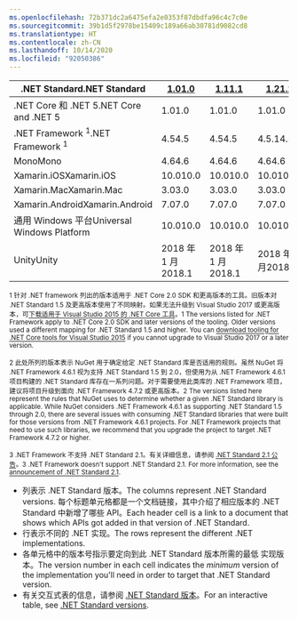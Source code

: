 ```yaml
---
ms.openlocfilehash: 72b371dc2a6475efa2e0353f87dbdfa96c4c7c0e
ms.sourcegitcommit: 39b1d5f2978be15409c189a66ab30781d9082cd8
ms.translationtype: HT
ms.contentlocale: zh-CN
ms.lasthandoff: 10/14/2020
ms.locfileid: "92050386"
---
```

| <span data-ttu-id="a90b8-101">.NET Standard</span><span class="sxs-lookup"><span data-stu-id="a90b8-101">.NET Standard</span></span>              | <span data-ttu-id="a90b8-102">[1.0]</span><span class="sxs-lookup"><span data-stu-id="a90b8-102">[1.0]</span></span>  | <span data-ttu-id="a90b8-103">[1.1]</span><span class="sxs-lookup"><span data-stu-id="a90b8-103">[1.1]</span></span>  | <span data-ttu-id="a90b8-104">[1.2]</span><span class="sxs-lookup"><span data-stu-id="a90b8-104">[1.2]</span></span> | <span data-ttu-id="a90b8-105">[1.3]</span><span class="sxs-lookup"><span data-stu-id="a90b8-105">[1.3]</span></span> | <span data-ttu-id="a90b8-106">[1.4]</span><span class="sxs-lookup"><span data-stu-id="a90b8-106">[1.4]</span></span> | <span data-ttu-id="a90b8-107">[1.5]</span><span class="sxs-lookup"><span data-stu-id="a90b8-107">[1.5]</span></span>              | <span data-ttu-id="a90b8-108">[1.6]</span><span class="sxs-lookup"><span data-stu-id="a90b8-108">[1.6]</span></span>              | <span data-ttu-id="a90b8-109">[2.0]</span><span class="sxs-lookup"><span data-stu-id="a90b8-109">[2.0]</span></span>               | <span data-ttu-id="a90b8-110">[2.1]</span><span class="sxs-lookup"><span data-stu-id="a90b8-110">[2.1]</span></span> |
|----------------------------|--------|--------|-------|-------|-------|--------------------|--------------------|---------------------|---------------------
| <span data-ttu-id="a90b8-111">.NET Core 和 .NET 5</span><span class="sxs-lookup"><span data-stu-id="a90b8-111">.NET Core and .NET 5</span></span>       | <span data-ttu-id="a90b8-112">1.0</span><span class="sxs-lookup"><span data-stu-id="a90b8-112">1.0</span></span>    | <span data-ttu-id="a90b8-113">1.0</span><span class="sxs-lookup"><span data-stu-id="a90b8-113">1.0</span></span>    | <span data-ttu-id="a90b8-114">1.0</span><span class="sxs-lookup"><span data-stu-id="a90b8-114">1.0</span></span>   | <span data-ttu-id="a90b8-115">1.0</span><span class="sxs-lookup"><span data-stu-id="a90b8-115">1.0</span></span>   | <span data-ttu-id="a90b8-116">1.0</span><span class="sxs-lookup"><span data-stu-id="a90b8-116">1.0</span></span>   | <span data-ttu-id="a90b8-117">1.0</span><span class="sxs-lookup"><span data-stu-id="a90b8-117">1.0</span></span>                | <span data-ttu-id="a90b8-118">1.0</span><span class="sxs-lookup"><span data-stu-id="a90b8-118">1.0</span></span>                | <span data-ttu-id="a90b8-119">2.0</span><span class="sxs-lookup"><span data-stu-id="a90b8-119">2.0</span></span>                 | <span data-ttu-id="a90b8-120">3.0</span><span class="sxs-lookup"><span data-stu-id="a90b8-120">3.0</span></span> |
| <span data-ttu-id="a90b8-121">.NET Framework <sup>1</sup></span><span class="sxs-lookup"><span data-stu-id="a90b8-121">.NET Framework <sup>1</sup></span></span>| <span data-ttu-id="a90b8-122">4.5</span><span class="sxs-lookup"><span data-stu-id="a90b8-122">4.5</span></span>    | <span data-ttu-id="a90b8-123">4.5</span><span class="sxs-lookup"><span data-stu-id="a90b8-123">4.5</span></span>    | <span data-ttu-id="a90b8-124">4.5.1</span><span class="sxs-lookup"><span data-stu-id="a90b8-124">4.5.1</span></span> | <span data-ttu-id="a90b8-125">4.6</span><span class="sxs-lookup"><span data-stu-id="a90b8-125">4.6</span></span>   | <span data-ttu-id="a90b8-126">4.6.1</span><span class="sxs-lookup"><span data-stu-id="a90b8-126">4.6.1</span></span> | <span data-ttu-id="a90b8-127">4.6.1 <sup>2</sup></span><span class="sxs-lookup"><span data-stu-id="a90b8-127">4.6.1 <sup>2</sup></span></span> | <span data-ttu-id="a90b8-128">4.6.1 <sup>2</sup></span><span class="sxs-lookup"><span data-stu-id="a90b8-128">4.6.1 <sup>2</sup></span></span> | <span data-ttu-id="a90b8-129">4.6.1 <sup>2</sup></span><span class="sxs-lookup"><span data-stu-id="a90b8-129">4.6.1 <sup>2</sup></span></span>  | <span data-ttu-id="a90b8-130">N/A<sup>3</sup></span><span class="sxs-lookup"><span data-stu-id="a90b8-130">N/A<sup>3</sup></span></span> |
| <span data-ttu-id="a90b8-131">Mono</span><span class="sxs-lookup"><span data-stu-id="a90b8-131">Mono</span></span>                       | <span data-ttu-id="a90b8-132">4.6</span><span class="sxs-lookup"><span data-stu-id="a90b8-132">4.6</span></span>    | <span data-ttu-id="a90b8-133">4.6</span><span class="sxs-lookup"><span data-stu-id="a90b8-133">4.6</span></span>    | <span data-ttu-id="a90b8-134">4.6</span><span class="sxs-lookup"><span data-stu-id="a90b8-134">4.6</span></span>   | <span data-ttu-id="a90b8-135">4.6</span><span class="sxs-lookup"><span data-stu-id="a90b8-135">4.6</span></span>   | <span data-ttu-id="a90b8-136">4.6</span><span class="sxs-lookup"><span data-stu-id="a90b8-136">4.6</span></span>   | <span data-ttu-id="a90b8-137">4.6</span><span class="sxs-lookup"><span data-stu-id="a90b8-137">4.6</span></span>                | <span data-ttu-id="a90b8-138">4.6</span><span class="sxs-lookup"><span data-stu-id="a90b8-138">4.6</span></span>                | <span data-ttu-id="a90b8-139">5.4</span><span class="sxs-lookup"><span data-stu-id="a90b8-139">5.4</span></span>                 | <span data-ttu-id="a90b8-140">6.4</span><span class="sxs-lookup"><span data-stu-id="a90b8-140">6.4</span></span> |
| <span data-ttu-id="a90b8-141">Xamarin.iOS</span><span class="sxs-lookup"><span data-stu-id="a90b8-141">Xamarin.iOS</span></span>                | <span data-ttu-id="a90b8-142">10.0</span><span class="sxs-lookup"><span data-stu-id="a90b8-142">10.0</span></span>   | <span data-ttu-id="a90b8-143">10.0</span><span class="sxs-lookup"><span data-stu-id="a90b8-143">10.0</span></span>   | <span data-ttu-id="a90b8-144">10.0</span><span class="sxs-lookup"><span data-stu-id="a90b8-144">10.0</span></span>  | <span data-ttu-id="a90b8-145">10.0</span><span class="sxs-lookup"><span data-stu-id="a90b8-145">10.0</span></span>  | <span data-ttu-id="a90b8-146">10.0</span><span class="sxs-lookup"><span data-stu-id="a90b8-146">10.0</span></span>  | <span data-ttu-id="a90b8-147">10.0</span><span class="sxs-lookup"><span data-stu-id="a90b8-147">10.0</span></span>               | <span data-ttu-id="a90b8-148">10.0</span><span class="sxs-lookup"><span data-stu-id="a90b8-148">10.0</span></span>               | <span data-ttu-id="a90b8-149">10.14</span><span class="sxs-lookup"><span data-stu-id="a90b8-149">10.14</span></span>               | <span data-ttu-id="a90b8-150">12.16</span><span class="sxs-lookup"><span data-stu-id="a90b8-150">12.16</span></span> |
| <span data-ttu-id="a90b8-151">Xamarin.Mac</span><span class="sxs-lookup"><span data-stu-id="a90b8-151">Xamarin.Mac</span></span>                | <span data-ttu-id="a90b8-152">3.0</span><span class="sxs-lookup"><span data-stu-id="a90b8-152">3.0</span></span>    | <span data-ttu-id="a90b8-153">3.0</span><span class="sxs-lookup"><span data-stu-id="a90b8-153">3.0</span></span>    | <span data-ttu-id="a90b8-154">3.0</span><span class="sxs-lookup"><span data-stu-id="a90b8-154">3.0</span></span>   | <span data-ttu-id="a90b8-155">3.0</span><span class="sxs-lookup"><span data-stu-id="a90b8-155">3.0</span></span>   | <span data-ttu-id="a90b8-156">3.0</span><span class="sxs-lookup"><span data-stu-id="a90b8-156">3.0</span></span>   | <span data-ttu-id="a90b8-157">3.0</span><span class="sxs-lookup"><span data-stu-id="a90b8-157">3.0</span></span>                | <span data-ttu-id="a90b8-158">3.0</span><span class="sxs-lookup"><span data-stu-id="a90b8-158">3.0</span></span>                | <span data-ttu-id="a90b8-159">3.8</span><span class="sxs-lookup"><span data-stu-id="a90b8-159">3.8</span></span>                 | <span data-ttu-id="a90b8-160">5.16</span><span class="sxs-lookup"><span data-stu-id="a90b8-160">5.16</span></span> |
| <span data-ttu-id="a90b8-161">Xamarin.Android</span><span class="sxs-lookup"><span data-stu-id="a90b8-161">Xamarin.Android</span></span>            | <span data-ttu-id="a90b8-162">7.0</span><span class="sxs-lookup"><span data-stu-id="a90b8-162">7.0</span></span>    | <span data-ttu-id="a90b8-163">7.0</span><span class="sxs-lookup"><span data-stu-id="a90b8-163">7.0</span></span>    | <span data-ttu-id="a90b8-164">7.0</span><span class="sxs-lookup"><span data-stu-id="a90b8-164">7.0</span></span>   | <span data-ttu-id="a90b8-165">7.0</span><span class="sxs-lookup"><span data-stu-id="a90b8-165">7.0</span></span>   | <span data-ttu-id="a90b8-166">7.0</span><span class="sxs-lookup"><span data-stu-id="a90b8-166">7.0</span></span>   | <span data-ttu-id="a90b8-167">7.0</span><span class="sxs-lookup"><span data-stu-id="a90b8-167">7.0</span></span>                | <span data-ttu-id="a90b8-168">7.0</span><span class="sxs-lookup"><span data-stu-id="a90b8-168">7.0</span></span>                | <span data-ttu-id="a90b8-169">8.0</span><span class="sxs-lookup"><span data-stu-id="a90b8-169">8.0</span></span>                 | <span data-ttu-id="a90b8-170">10.0</span><span class="sxs-lookup"><span data-stu-id="a90b8-170">10.0</span></span> |
| <span data-ttu-id="a90b8-171">通用 Windows 平台</span><span class="sxs-lookup"><span data-stu-id="a90b8-171">Universal Windows Platform</span></span> | <span data-ttu-id="a90b8-172">10.0</span><span class="sxs-lookup"><span data-stu-id="a90b8-172">10.0</span></span>   | <span data-ttu-id="a90b8-173">10.0</span><span class="sxs-lookup"><span data-stu-id="a90b8-173">10.0</span></span>   | <span data-ttu-id="a90b8-174">10.0</span><span class="sxs-lookup"><span data-stu-id="a90b8-174">10.0</span></span>  | <span data-ttu-id="a90b8-175">10.0</span><span class="sxs-lookup"><span data-stu-id="a90b8-175">10.0</span></span>  | <span data-ttu-id="a90b8-176">10.0</span><span class="sxs-lookup"><span data-stu-id="a90b8-176">10.0</span></span>  | <span data-ttu-id="a90b8-177">10.0.16299</span><span class="sxs-lookup"><span data-stu-id="a90b8-177">10.0.16299</span></span>         | <span data-ttu-id="a90b8-178">10.0.16299</span><span class="sxs-lookup"><span data-stu-id="a90b8-178">10.0.16299</span></span>         | <span data-ttu-id="a90b8-179">10.0.16299</span><span class="sxs-lookup"><span data-stu-id="a90b8-179">10.0.16299</span></span>          | <span data-ttu-id="a90b8-180">待定</span><span class="sxs-lookup"><span data-stu-id="a90b8-180">TBD</span></span> |
| <span data-ttu-id="a90b8-181">Unity</span><span class="sxs-lookup"><span data-stu-id="a90b8-181">Unity</span></span>                      | <span data-ttu-id="a90b8-182">2018 年 1 月</span><span class="sxs-lookup"><span data-stu-id="a90b8-182">2018.1</span></span> | <span data-ttu-id="a90b8-183">2018 年 1 月</span><span class="sxs-lookup"><span data-stu-id="a90b8-183">2018.1</span></span> | <span data-ttu-id="a90b8-184">2018 年 1 月</span><span class="sxs-lookup"><span data-stu-id="a90b8-184">2018.1</span></span>| <span data-ttu-id="a90b8-185">2018 年 1 月</span><span class="sxs-lookup"><span data-stu-id="a90b8-185">2018.1</span></span>| <span data-ttu-id="a90b8-186">2018 年 1 月</span><span class="sxs-lookup"><span data-stu-id="a90b8-186">2018.1</span></span>| <span data-ttu-id="a90b8-187">2018 年 1 月</span><span class="sxs-lookup"><span data-stu-id="a90b8-187">2018.1</span></span>             |  <span data-ttu-id="a90b8-188">2018 年 1 月</span><span class="sxs-lookup"><span data-stu-id="a90b8-188">2018.1</span></span>            | <span data-ttu-id="a90b8-189">2018 年 1 月</span><span class="sxs-lookup"><span data-stu-id="a90b8-189">2018.1</span></span>              | <span data-ttu-id="a90b8-190">待定</span><span class="sxs-lookup"><span data-stu-id="a90b8-190">TBD</span></span> |

<span data-ttu-id="a90b8-191"><sup>1 针对 .NET framework 列出的版本适用于 .NET Core 2.0 SDK 和更高版本的工具。旧版本对 .NET Standard 1.5 及更高版本使用了不同映射。如果无法升级到 Visual Studio 2017 或更高版本，可[下载适用于 Visual Studio 2015 的 .NET Core 工具](https://github.com/dotnet/core/blob/master/release-notes/download-archive.md)。</sup></span><span class="sxs-lookup"><span data-stu-id="a90b8-191"><sup>1 The versions listed for .NET Framework apply to .NET Core 2.0 SDK and later versions of the tooling. Older versions used a different mapping for .NET Standard 1.5 and higher. You can [download tooling for .NET Core tools for Visual Studio 2015](https://github.com/dotnet/core/blob/master/release-notes/download-archive.md) if you cannot upgrade to Visual Studio 2017 or a later version.</sup></span></span>

<span data-ttu-id="a90b8-192"><sup>2 此处所列的版本表示 NuGet 用于确定给定 .NET Standard 库是否适用的规则。虽然 NuGet 将 .NET Framework 4.6.1 视为支持 .NET Standard 1.5 到 2.0，但使用为从 .NET Framework 4.6.1 项目构建的 .NET Standard 库存在一系列问题。对于需要使用此类库的 .NET Framework 项目，建议将项目升级到面向 .NET Framework 4.7.2 或更高版本。</sup></span><span class="sxs-lookup"><span data-stu-id="a90b8-192"><sup>2 The versions listed here represent the rules that NuGet uses to determine whether a given .NET Standard library is applicable. While NuGet considers .NET Framework 4.6.1 as supporting .NET Standard 1.5 through 2.0, there are several issues with consuming .NET Standard libraries that were built for those versions from .NET Framework 4.6.1 projects. For .NET Framework projects that need to use such libraries, we recommend that you upgrade the project to target .NET Framework 4.7.2 or higher.</sup></span></span>

<span data-ttu-id="a90b8-193"><sup>3 .NET Framework 不支持 .NET Standard 2.1。有关详细信息，请参阅 [.NET Standard 2.1 公告](https://devblogs.microsoft.com/dotnet/announcing-net-standard-2-1/)。</sup></span><span class="sxs-lookup"><span data-stu-id="a90b8-193"><sup>3 .NET Framework doesn't support .NET Standard 2.1. For more information, see the [announcement of .NET Standard 2.1](https://devblogs.microsoft.com/dotnet/announcing-net-standard-2-1/).</sup></span></span>

- <span data-ttu-id="a90b8-194">列表示 .NET Standard 版本。</span><span class="sxs-lookup"><span data-stu-id="a90b8-194">The columns represent .NET Standard versions.</span></span> <span data-ttu-id="a90b8-195">每个标题单元格都是一个文档链接，其中介绍了相应版本的 .NET Standard 中新增了哪些 API。</span><span class="sxs-lookup"><span data-stu-id="a90b8-195">Each header cell is a link to a document that shows which APIs got added in that version of .NET Standard.</span></span>
- <span data-ttu-id="a90b8-196">行表示不同的 .NET 实现。</span><span class="sxs-lookup"><span data-stu-id="a90b8-196">The rows represent the different .NET implementations.</span></span>
- <span data-ttu-id="a90b8-197">各单元格中的版本号指示要定向到此 .NET Standard 版本所需的最低  实现版本。</span><span class="sxs-lookup"><span data-stu-id="a90b8-197">The version number in each cell indicates the *minimum* version of the implementation you'll need in order to target that .NET Standard version.</span></span>
- <span data-ttu-id="a90b8-198">有关交互式表的信息，请参阅 [.NET Standard 版本](https://dotnet.microsoft.com/platform/dotnet-standard#versions)。</span><span class="sxs-lookup"><span data-stu-id="a90b8-198">For an interactive table, see [.NET Standard versions](https://dotnet.microsoft.com/platform/dotnet-standard#versions).</span></span>

[1.0]: https://github.com/dotnet/standard/blob/master/docs/versions/netstandard1.0.md
[1.1]: https://github.com/dotnet/standard/blob/master/docs/versions/netstandard1.1.md
[1.2]: https://github.com/dotnet/standard/blob/master/docs/versions/netstandard1.2.md
[1.3]: https://github.com/dotnet/standard/blob/master/docs/versions/netstandard1.3.md
[1.4]: https://github.com/dotnet/standard/blob/master/docs/versions/netstandard1.4.md
[1.5]: https://github.com/dotnet/standard/blob/master/docs/versions/netstandard1.5.md
[1.6]: https://github.com/dotnet/standard/blob/master/docs/versions/netstandard1.6.md
[2.0]: https://github.com/dotnet/standard/blob/master/docs/versions/netstandard2.0.md
[2.1]: https://github.com/dotnet/standard/blob/master/docs/versions/netstandard2.1.md

